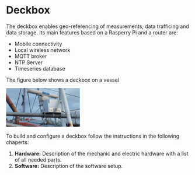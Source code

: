 # Deckbox

The deckbox enables geo-referencing of measurements, data trafficing and data storage. Its main features based on a Rasperry Pi and a router are:
- Mobile connectivity
- Local wireless network
- MQTT broker
- NTP Server
- Timeseries database

The figure below shows a deckbox on a vessel

<img src="01_Hardware/media/Deckbox_on_deck2.jpg"  width="40%" height="40%" title="Deckbox on Deck"> 

To build and configure a deckbox follow the instructions in the following chaperts:
1. **Hardware:** Description of the mechanic and electric hardware with a list of all needed parts.
2. **Software:** Description of the software setup.